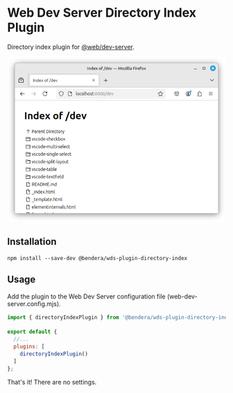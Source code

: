 # Web Dev Server Directory Index Plugin

Directory index plugin for [@web/dev-server](https://modern-web.dev/docs/dev-server/overview/).

![screenshot](screenshot.png)

## Installation

```
npm install --save-dev @bendera/wds-plugin-directory-index
```

## Usage

Add the plugin to the Web Dev Server configuration file (web-dev-server.config.mjs).

```javascript
import { directoryIndexPlugin } from '@bendera/wds-plugin-directory-index';

export default {
  //...
  plugins: [
    directoryIndexPlugin()
  ]
};
```

That's it! There are no settings.
